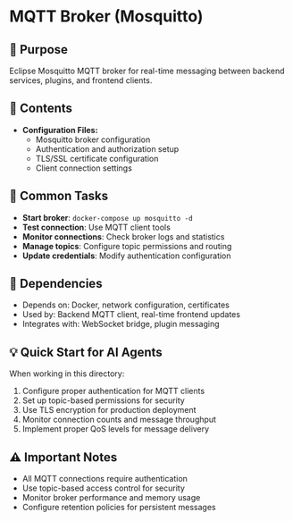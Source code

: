 # MQTT Broker (Mosquitto)

## 🎯 Purpose
Eclipse Mosquitto MQTT broker for real-time messaging between backend services, plugins, and frontend clients.

## 📁 Contents
- **Configuration Files:**
  - Mosquitto broker configuration
  - Authentication and authorization setup
  - TLS/SSL certificate configuration
  - Client connection settings

## 🔧 Common Tasks
- **Start broker**: `docker-compose up mosquitto -d`
- **Test connection**: Use MQTT client tools
- **Monitor connections**: Check broker logs and statistics
- **Manage topics**: Configure topic permissions and routing
- **Update credentials**: Modify authentication configuration

## 🔗 Dependencies
- Depends on: Docker, network configuration, certificates
- Used by: Backend MQTT client, real-time frontend updates
- Integrates with: WebSocket bridge, plugin messaging

## 💡 Quick Start for AI Agents
When working in this directory:
1. Configure proper authentication for MQTT clients
2. Set up topic-based permissions for security
3. Use TLS encryption for production deployment
4. Monitor connection counts and message throughput
5. Implement proper QoS levels for message delivery

## ⚠️ Important Notes
- All MQTT connections require authentication
- Use topic-based access control for security
- Monitor broker performance and memory usage
- Configure retention policies for persistent messages